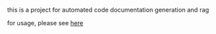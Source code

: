this is a project for automated code documentation generation and rag

for usage, please see [here](./usage.txt)
